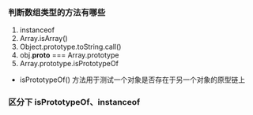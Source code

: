 ### 判断数组类型的方法有哪些

1. instanceof
2. Array.isArray()
3. Object.prototype.toString.call()
4. obj.__proto__ === Array.prototype
5. Array.prototype.isPrototypeOf

- isPrototypeOf() 方法用于测试一个对象是否存在于另一个对象的原型链上

### 区分下 isPrototypeOf、instanceof